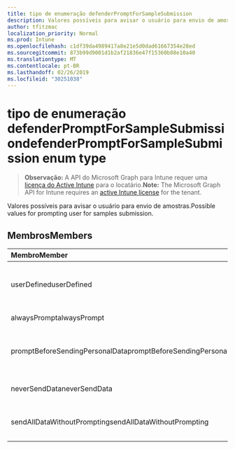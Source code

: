 ```yaml
---
title: tipo de enumeração defenderPromptForSampleSubmission
description: Valores possíveis para avisar o usuário para envio de amostras.
author: tfitzmac
localization_priority: Normal
ms.prod: Intune
ms.openlocfilehash: c1df39da4989417a8e21e5d0dad61667354e28ed
ms.sourcegitcommit: 873b99d9001d1b2af21836e47f15360b08e10a40
ms.translationtype: MT
ms.contentlocale: pt-BR
ms.lasthandoff: 02/26/2019
ms.locfileid: "30251038"
---
```

# <a name="defenderpromptforsamplesubmission-enum-type"></a><span data-ttu-id="478c8-103">tipo de enumeração defenderPromptForSampleSubmission</span><span class="sxs-lookup"><span data-stu-id="478c8-103">defenderPromptForSampleSubmission enum type</span></span>

> <span data-ttu-id="478c8-104">**Observação:** A API do Microsoft Graph para Intune requer uma [licença do Active Intune](https://go.microsoft.com/fwlink/?linkid=839381) para o locatário.</span><span class="sxs-lookup"><span data-stu-id="478c8-104">**Note:** The Microsoft Graph API for Intune requires an [active Intune license](https://go.microsoft.com/fwlink/?linkid=839381) for the tenant.</span></span>

<span data-ttu-id="478c8-105">Valores possíveis para avisar o usuário para envio de amostras.</span><span class="sxs-lookup"><span data-stu-id="478c8-105">Possible values for prompting user for samples submission.</span></span>

## <a name="members"></a><span data-ttu-id="478c8-106">Membros</span><span class="sxs-lookup"><span data-stu-id="478c8-106">Members</span></span>
|<span data-ttu-id="478c8-107">Membro</span><span class="sxs-lookup"><span data-stu-id="478c8-107">Member</span></span>|<span data-ttu-id="478c8-108">Valor</span><span class="sxs-lookup"><span data-stu-id="478c8-108">Value</span></span>|<span data-ttu-id="478c8-109">Descrição</span><span class="sxs-lookup"><span data-stu-id="478c8-109">Description</span></span>|
|:---|:---|:---|
|<span data-ttu-id="478c8-110">userDefined</span><span class="sxs-lookup"><span data-stu-id="478c8-110">userDefined</span></span>|<span data-ttu-id="478c8-111">,0</span><span class="sxs-lookup"><span data-stu-id="478c8-111">0</span></span>|<span data-ttu-id="478c8-112">Definido pelo usuário, valor padrão, sem intenção.</span><span class="sxs-lookup"><span data-stu-id="478c8-112">User Defined, default value, no intent.</span></span>|
|<span data-ttu-id="478c8-113">alwaysPrompt</span><span class="sxs-lookup"><span data-stu-id="478c8-113">alwaysPrompt</span></span>|<span data-ttu-id="478c8-114">1</span><span class="sxs-lookup"><span data-stu-id="478c8-114">1</span></span>|<span data-ttu-id="478c8-115">Sempre avisar.</span><span class="sxs-lookup"><span data-stu-id="478c8-115">Always prompt.</span></span>|
|<span data-ttu-id="478c8-116">promptBeforeSendingPersonalData</span><span class="sxs-lookup"><span data-stu-id="478c8-116">promptBeforeSendingPersonalData</span></span>|<span data-ttu-id="478c8-117">duas</span><span class="sxs-lookup"><span data-stu-id="478c8-117">2</span></span>|<span data-ttu-id="478c8-118">Avisar antes de enviar dados pessoais.</span><span class="sxs-lookup"><span data-stu-id="478c8-118">Prompt before sending personal data.</span></span>|
|<span data-ttu-id="478c8-119">neverSendData</span><span class="sxs-lookup"><span data-stu-id="478c8-119">neverSendData</span></span>|<span data-ttu-id="478c8-120">3D</span><span class="sxs-lookup"><span data-stu-id="478c8-120">3</span></span>|<span data-ttu-id="478c8-121">Nunca enviar dados.</span><span class="sxs-lookup"><span data-stu-id="478c8-121">Never send data.</span></span>|
|<span data-ttu-id="478c8-122">sendAllDataWithoutPrompting</span><span class="sxs-lookup"><span data-stu-id="478c8-122">sendAllDataWithoutPrompting</span></span>|<span data-ttu-id="478c8-123">quatro</span><span class="sxs-lookup"><span data-stu-id="478c8-123">4</span></span>|<span data-ttu-id="478c8-124">Enviar todos os dados sem avisar.</span><span class="sxs-lookup"><span data-stu-id="478c8-124">Send all data without prompting.</span></span>|



